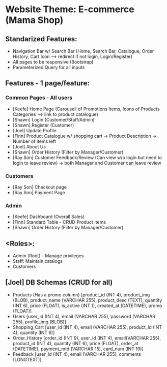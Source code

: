 # Website Theme: E-commerce (Mama Shop)

## Standarized Features:
- Navigation Bar w/ Search Bar (Home, Search Bar, Catalogue, Order History, Cart Icon --> redirect if not login, Login/Register)
- All pages to be responsive (Bootstrap)
- Parameterized Query for all inputs

## Features - 1 page/feature:
### Common Pages - All users
- [Keefe] Home Page (Carousell of Promotions Items, Icons of Products Categories --> link to product catalogue)
- [Shawn] Login (Customer/Staff/Admin)
- [Shawn] Register (Customer)
- [Joel] Update Profile
- [Finn] Product Catalogue w/ shopping cart
	-> Product Description
	-> Number of items left
- [Joel] About Us
- [Shawn] Order History (Filter by Manager/Customer)
- [Ray Son] Customer Feedback/Review (Can view w/o login but need to login to leave review) -> both Manager and Customer can leave review

### Customers
- [Ray Son] Checkout page
- [Ray Son] Payment Page

### Admin
- [Keefe] Dashboard (Overall Sales)
- [Finn] Standard Table - CRUD Product Items
- [Shawn] Order History (Filter by Manager/Customer)


## \<Roles\>:
- Admin (Root) - Manage privileges
- Staff: Maintain catalogs
- Customers

## [Joel] DB Schemas (CRUD for all)
- Products (Has a promo column) 
	[product_id (INT 4), product_img (BLOB), product_name (VARCHAR 255), product_desc (TEXT), quantity (INT 6), price (FLOAT), is_active (INT 1), created_at (DATETIME), promo (FLOAT)]
- Users
	[user_id (INT 4), email (VARCHAR 255), password (VARCHAR 255), profile_img (BLOB)]
- Shopping_Cart <Linked to userID and email>
	[user_id (INT 4), email (VARCHAR 255), product_id (INT 4), quantity (INT 6)]
- Order_History
	[order_id (INT 9), user_id (INT 4), email(VARCHAR 255), product_id (INT 4), quantity (INT 6), price (FLOAT), order_at (DATETIME), payment_mtd (VARCHAR 15), card_num (INT 19)]
- Feedback
	[user_id (INT 4), email (VARCHAR 255), comments (LONGTEXT)]
